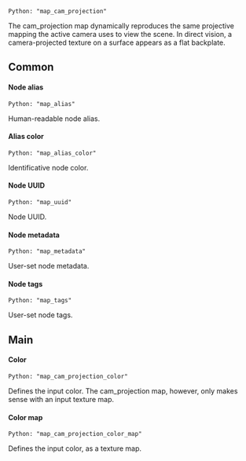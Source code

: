 `Python: "map_cam_projection"`

The cam_projection map dynamically reproduces the same projective mapping the active camera uses to view the scene. In direct vision, a camera-projected texture on a surface appears as a flat backplate.
## Common

#### Node alias
`Python: "map_alias"`

Human-readable node alias.

#### Alias color
`Python: "map_alias_color"`

Identificative node color.

#### Node UUID
`Python: "map_uuid"`

Node UUID.

#### Node metadata
`Python: "map_metadata"`

User-set node metadata.

#### Node tags
`Python: "map_tags"`

User-set node tags.

## Main

#### Color
`Python: "map_cam_projection_color"`

Defines the input color. The cam_projection map, however, only makes sense with an input texture map.

#### Color map
`Python: "map_cam_projection_color_map"`

Defines the input color, as a texture map.

